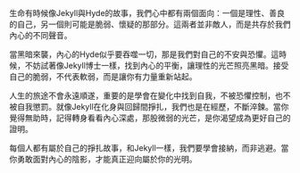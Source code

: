 生命有時候像Jekyll與Hyde的故事，我們心中都有兩個面向：一個是理性、善良的自己，另一個則可能是脆弱、懷疑的那部分。這兩者並非敵人，而是共存於我們內心的不同聲音。

當黑暗來襲，內心的Hyde似乎要吞噬一切，那是我們對自己的不安與恐懼。這時候，不妨試著像Jekyll博士一樣，找到內心的平衡，讓理性的光芒照亮黑暗。接受自己的脆弱，不代表軟弱，而是讓你有力量重新站起。

人生的旅途不會永遠順遂，重要的是學會在變化中找到自我，不被恐懼控制，也不被自我懲罰。就像Jekyll在化身與回歸間掙扎，我們也是在經歷，不斷淬鍊。當你覺得無助時，記得轉身看看內心深處，那股微弱的光芒，是你渴望成為更好自己的證明。

每個人都有屬於自己的掙扎故事，和Jekyll一樣，我們要學會接納，而非逃避。當你勇敢面對內心的陰影，才能真正迎向屬於你的光明。